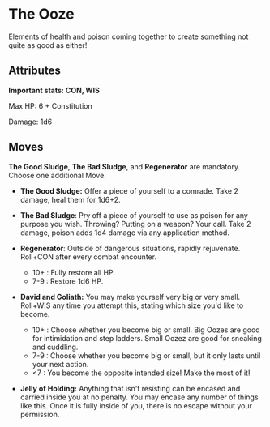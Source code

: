 # The Ooze

Elements of health and poison coming together to create something not quite as good as either!

## Attributes

**Important stats: CON, WIS**

Max HP: 6 + Constitution

Damage: 1d6

## Moves

**The Good Sludge**, **The Bad Sludge**, and **Regenerator** are mandatory. Choose one additional Move.

- **The Good Sludge:** Offer a piece of yourself to a comrade. Take 2 damage, heal them for 1d6+2.

- **The Bad Sludge**: Pry off a piece of yourself to use as poison for any purpose you wish. Throwing? Putting on a weapon? Your call. Take 2 damage, poison adds 1d4 damage via any application method.

- **Regenerator**: Outside of dangerous situations, rapidly rejuvenate. Roll+CON after every combat encounter.

  - 10+ : Fully restore all HP.
  - 7-9 : Restore 1d6 HP.

- **David and Goliath:** You may make yourself very big or very small. Roll+WIS any time you attempt this, stating which size you'd like to become.

  - 10+ : Choose whether you become big or small. Big Oozes are good for intimidation and step ladders. Small Oozez are good for sneaking and cuddling.
  - 7-9 : Choose whether you become big or small, but it only lasts until your next action.
  - <7 : You become the opposite intended size! Make the most of it!

- **Jelly of Holding:** Anything that isn't resisting can be encased and carried inside you at no penalty. You may encase any number of things like this. Once it is fully inside of you, there is no escape without your permission.
